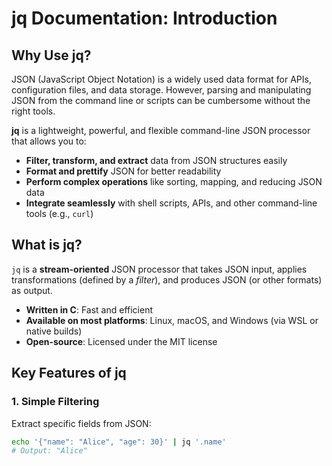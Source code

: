 # jq Documentation: Introduction

## Why Use jq?

JSON (JavaScript Object Notation) is a widely used data format for APIs, configuration files, and data storage. However, parsing and manipulating JSON from the command line or scripts can be cumbersome without the right tools.

**jq** is a lightweight, powerful, and flexible command-line JSON processor that allows you to:

- **Filter, transform, and extract** data from JSON structures easily
- **Format and prettify** JSON for better readability
- **Perform complex operations** like sorting, mapping, and reducing JSON data
- **Integrate seamlessly** with shell scripts, APIs, and other command-line tools (e.g., `curl`)

## What is jq?

`jq` is a **stream-oriented** JSON processor that takes JSON input, applies transformations (defined by a *filter*), and produces JSON (or other formats) as output.

- **Written in C**: Fast and efficient
- **Available on most platforms**: Linux, macOS, and Windows (via WSL or native builds)
- **Open-source**: Licensed under the MIT license

## Key Features of jq

### 1. Simple Filtering
Extract specific fields from JSON:
```sh
echo '{"name": "Alice", "age": 30}' | jq '.name'
# Output: "Alice"
